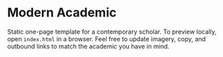 # Modern Academic

Static one-page template for a contemporary scholar. To preview locally, open `index.html` in a browser. Feel free to update imagery, copy, and outbound links to match the academic you have in mind.
